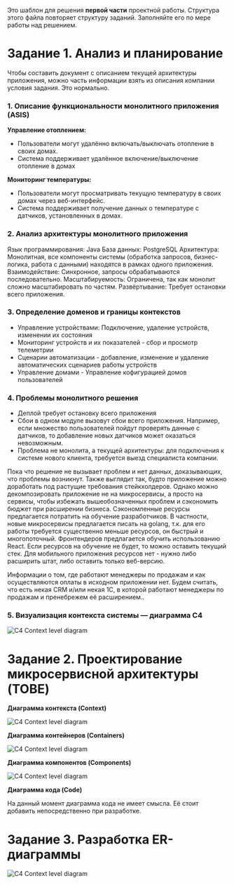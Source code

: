 Это шаблон для решения **первой части** проектной работы. Структура этого файла повторяет структуру заданий. Заполняйте его по мере работы над решением.

# Задание 1. Анализ и планирование

Чтобы составить документ с описанием текущей архитектуры приложения, можно часть информации взять из описания компании условия задания. Это нормально.

### 1. Описание функциональности монолитного приложения (ASIS)

**Управление отоплением:**

- Пользователи могут удалённо включать/выключать отопление в своих домах.
- Система поддерживает удалённое включение/выключение отопление в домах

**Мониторинг температуры:**

- Пользователи могут просматривать текущую температуру в своих домах через веб-интерфейс.
- Система поддерживает получение данных о температуре с датчиков, установленных в домах.

### 2. Анализ архитектуры монолитного приложения

Язык программирования: Java
База данных: PostgreSQL
Архитектура: Монолитная, все компоненты системы (обработка запросов, бизнес-логика, работа с данными) находятся в рамках одного приложения.
Взаимодействие: Синхронное, запросы обрабатываются последовательно.
Масштабируемость: Ограничена, так как монолит сложно масштабировать по частям.
Развёртывание: Требует остановки всего приложения.

### 3. Определение доменов и границы контекстов

- Управление устройствами: Подключение, удаление устройств, изменении их состояния
- Мониторинг устройств и их показателей - сбор и просмотр телеметрии 
- Сценарии автоматизации - добавление, изменение и удаление автоматических сценариев работы устройств
- Управление домами - Управление кофигурацией домов пользователей

### **4. Проблемы монолитного решения**

- Деплой требует остановку всего приложения
- Сбои в одном модуле вызовут сбои всего приложения. 
Например, если множество пользователей пойдут проверять данные с датчиков, то добавление новых датчиков может оказаться невозможным.
- Проблема не монолита, а текущей архитектуры: для подключения к системе нового клиента, требуется выезд специалиста компании.

Пока что решение не вызывает проблем и нет данных, доказывающих, что проблемы возникнут. Также выглядит так, будто приложение можно доработать под растущие требования стейкхолдеров.
Однако можно декомпозировать приложение не на микросервисы, а просто на сервисы, чтобы избежать вышеобозначенных проблем и сэкономить бюджет при расширении бизнеса.
Сэкономленные ресурсы предлагается потратить на обучение разработчиков. В частности, новые микросервисы предлагается писать на golang, т.к. для его работы требуется существенно меньше ресурсов, он быстрый и многопоточный.
Фронтендеров предлагается обучить использованию React.
Если ресурсов на обучение не будет, то можно оставить текущий стек.
Для мобильного приложения ресурсов нет - нужно либо расширить штат, либо оставить только веб-версию.

Информации о том, где работают менеджеры по продажам и как осуществляются оплаты в исходном приложении нет. Будем считать, что есть некая CRM и/или некая 1С, в которой работают менеджеры по продажам и пренебрежем её расширением..

### 5. Визуализация контекста системы — диаграмма С4

![C4 Context level diagram](./docs/asis.png)

# Задание 2. Проектирование микросервисной архитектуры (TOBE)

**Диаграмма контекста (Context)**

![C4 Context level diagram](./docs/tobe_context.png)

**Диаграмма контейнеров (Containers)**

![C4 Context level diagram](./docs/tobe_Container.png)

**Диаграмма компонентов (Components)**

![C4 Context level diagram](./docs/tobe_Component.png)

**Диаграмма кода (Code)**

На данный момент диаграмма кода не имеет смысла. Её стоит добавить непосредственно при разработке.

# Задание 3. Разработка ER-диаграммы

![C4 Context level diagram](./docs/er.png)